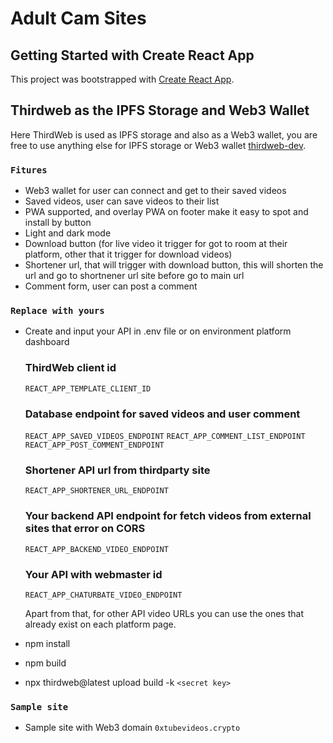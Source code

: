 # Adult Cam Sites

## Getting Started with Create React App

This project was bootstrapped with [Create React App](https://github.com/facebook/create-react-app).

## Thirdweb as the IPFS Storage and Web3 Wallet

Here ThirdWeb is used as IPFS storage and also as a Web3 wallet, you are free to use anything else for IPFS storage or Web3 wallet [thirdweb-dev](https://portal.thirdweb.com/react/v4/getting-started).

### `Fitures`

- Web3 wallet for user can connect and get to their saved videos
- Saved videos, user can save videos to their list
- PWA supported, and overlay PWA on footer make it easy to spot and install by button
- Light and dark mode
- Download button (for live video it trigger for got to room at their platform, other that it trigger for download videos)
- Shortener url, that will trigger with download button, this will shorten the url and go to shortnener url site before go to main url
- Comment form, user can post a comment

### `Replace with yours`

- Create and input your API in .env file or on environment platform dashboard

  ### ThirdWeb client id
  `REACT_APP_TEMPLATE_CLIENT_ID`

  ### Database endpoint for saved videos and user comment
  `REACT_APP_SAVED_VIDEOS_ENDPOINT`
  `REACT_APP_COMMENT_LIST_ENDPOINT`
  `REACT_APP_POST_COMMENT_ENDPOINT`

  ### Shortener API url from thirdparty site
  `REACT_APP_SHORTENER_URL_ENDPOINT`

  ### Your backend API endpoint for fetch videos from external sites that error on CORS
  `REACT_APP_BACKEND_VIDEO_ENDPOINT`

  ### Your API with webmaster id
  `REACT_APP_CHATURBATE_VIDEO_ENDPOINT`

  Apart from that, for other API video URLs you can use the ones that already exist on each platform page.
- npm install
- npm build
- npx thirdweb@latest upload build -k `<secret key>`

### `Sample site`

- Sample site with Web3 domain `0xtubevideos.crypto`
